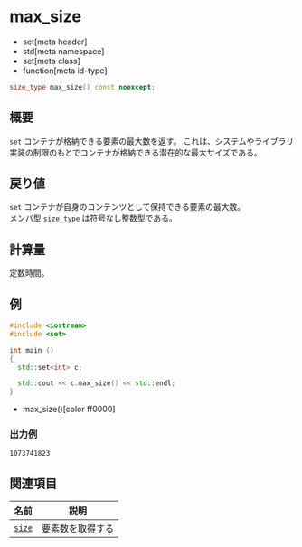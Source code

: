 # max_size
* set[meta header]
* std[meta namespace]
* set[meta class]
* function[meta id-type]

```cpp
size_type max_size() const noexcept;
```

## 概要
`set` コンテナが格納できる要素の最大数を返す。 
これは、システムやライブラリ実装の制限のもとでコンテナが格納できる潜在的な最大サイズである。


## 戻り値
`set` コンテナが自身のコンテンツとして保持できる要素の最大数。  
メンバ型 `size_type` は符号なし整数型である。


## 計算量
定数時間。


## 例
```cpp example
#include <iostream>
#include <set>

int main ()
{
  std::set<int> c;

  std::cout << c.max_size() << std::endl;
}
```
* max_size()[color ff0000]

### 出力例
```
1073741823
```

## 関連項目

| 名前                | 説明             |
|---------------------|------------------|
| [`size`](size.md) | 要素数を取得する |
